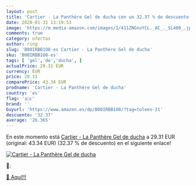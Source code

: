 ```yaml
---
layout: post
title: 'Cartier - La Panthère Gel de ducha con un 32.37 % de descuento'
date: 2020-01-31 13:19:53
image: 'https://m.media-amazon.com/images/I/411ZNGnoYCL._AC_._SL400_.jpg'
comments: true
category: ofertas
author: ring
slug: 'B00IRBB1O8-es Cartier - La Panthère Gel de ducha'
sku: 'B00IRBB1O8-es'
tags: [ 'gel','de','ducha', ]
actualPrice: 29.31 EUR
currency: EUR
price: 29.31
comparePrice: 43.34 EUR
prodname: 'Cartier - La Panthère Gel de ducha'
country: 'es'
flag: '🇪🇸'
brand: ''
buyurl: 'https://www.amazon.es/dp/B00IRBB1O8/?tag=tolees-21'
descuento: '32.37'
average: '26.365'
---
```


En este momento está [Cartier - La Panthère Gel de ducha](https://www.amazon.es/dp/B00IRBB1O8/?tag=tolees-21) a 29.31 EUR (original: 43.34 EUR) (32.37 %  de descuento) en el siguiente enlace!

[![Cartier - La Panthère Gel de ducha](https://m.media-amazon.com/images/I/411ZNGnoYCL._AC_._SL400_.jpg)](https://www.amazon.es/dp/B00IRBB1O8/?tag=tolees-21)

🔎:


[🛒 Aquí!!!](https://www.amazon.es/dp/B00IRBB1O8/?tag=tolees-21)
